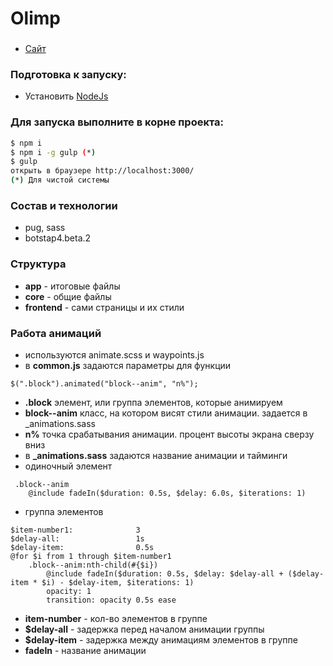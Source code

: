 # Olimp

###
 - [Сайт](http://quick-portfolio.webutu.com/Olimp/)

### Подготовка к запуску:
 - Установить [NodeJs](https://nodejs.org)

### Для запуска выполните в корне проекта:
```sh
$ npm i
$ npm i -g gulp (*)
$ gulp
открыть в браузере http://localhost:3000/
(*) Для чистой системы
```

### Состав и технологии
 - pug, sass
 - botstap4.beta.2

### Структура
 - **app** - итоговые файлы
 - **core** - общие файлы
 - **frontend** - сами страницы и их стили

### Работа анимаций
 - используются animate.scss и waypoints.js
 - в **common.js** задаются параметры для функции
 ```
 $(".block").animated("block--anim", "n%");
 ```
 - **.block** элемент, или группа элементов, которые анимируем
 - **block--anim** класс, на котором висят стили анимации. задается в _animations.sass
 - **n%** точка срабатывания анимации. процент высоты экрана сверзу вниз
 - в **_animations.sass** задаются название анимации и тайминги
 - одиночный элемент
```
 .block--anim
	@include fadeIn($duration: 0.5s, $delay: 6.0s, $iterations: 1)
```
 - группа элементов
```
$item-number1:				3
$delay-all:					1s
$delay-item:				0.5s
@for $i from 1 through $item-number1
	.block--anim:nth-child(#{$i})
		@include fadeIn($duration: 0.5s, $delay: $delay-all + ($delay-item * $i) - $delay-item, $iterations: 1)
		opacity: 1
		transition: opacity 0.5s ease
```
 - **item-number** - кол-во элементов в группе
 - **$delay-all** - задержка перед началом анимации группы
 - **$delay-item** - задержка между анимациям элементов в группе
 - **fadeIn** - название анимации